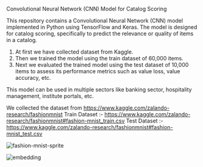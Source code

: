 Convolutional Neural Network (CNN) Model for Catalog Scoring

This repository contains a Convolutional Neural Network (CNN) model implemented in Python using TensorFlow and Keras. The model is designed for catalog scoring, specifically to predict the relevance or quality of items in a catalog. 

1) At first we have collected dataset from Kaggle.
2) Then we trained the model using the train dataset of 60,000 items.
3) Next we evaluated the trained model using the test dataset of 10,000 items to assess its performance metrics such as value loss, value accuracy, etc.

This model can be used in multiple sectors like banking sector, hospitality management, institute portals, etc.


We collected the dataset from https://www.kaggle.com/zalando-research/fashionmnist
Train Dataset :- https://www.kaggle.com/zalando-research/fashionmnist#fashion-mnist_train.csv
Test Dataset :- https://www.kaggle.com/zalando-research/fashionmnist#fashion-mnist_test.csv


![fashion-mnist-sprite](https://github.com/palmainak/Catalogue_Scoring_CNN/assets/146740216/3785e5e0-578a-485e-a5bb-71c3731334c7)


![embedding](https://github.com/palmainak/Catalogue_Scoring_CNN/assets/146740216/8b9df610-61f9-4c73-a4da-4bf9b479fe0b)

